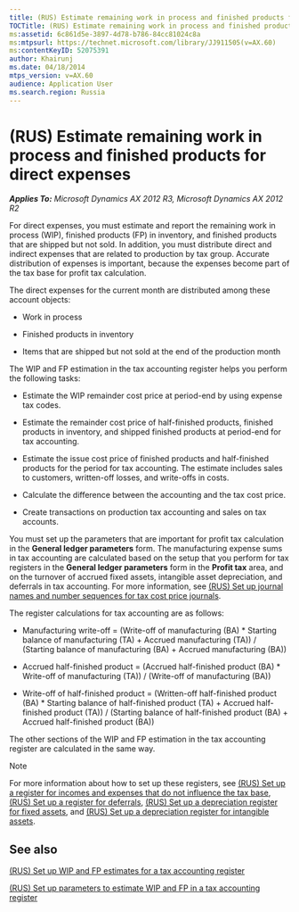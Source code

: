 ```yaml
---
title: (RUS) Estimate remaining work in process and finished products for direct expenses
TOCTitle: (RUS) Estimate remaining work in process and finished products for direct expenses
ms:assetid: 6c861d5e-3897-4d78-b786-84cc81024c8a
ms:mtpsurl: https://technet.microsoft.com/library/JJ911505(v=AX.60)
ms:contentKeyID: 52075391
author: Khairunj
ms.date: 04/18/2014
mtps_version: v=AX.60
audience: Application User
ms.search.region: Russia
---
```


# (RUS) Estimate remaining work in process and finished products for direct expenses 


_**Applies To:** Microsoft Dynamics AX 2012 R3, Microsoft Dynamics AX 2012 R2_

For direct expenses, you must estimate and report the remaining work in process (WIP), finished products (FP) in inventory, and finished products that are shipped but not sold. In addition, you must distribute direct and indirect expenses that are related to production by tax group. Accurate distribution of expenses is important, because the expenses become part of the tax base for profit tax calculation.

The direct expenses for the current month are distributed among these account objects:

  - Work in process

  - Finished products in inventory

  - Items that are shipped but not sold at the end of the production month

The WIP and FP estimation in the tax accounting register helps you perform the following tasks:

  - Estimate the WIP remainder cost price at period-end by using expense tax codes.

  - Estimate the remainder cost price of half-finished products, finished products in inventory, and shipped finished products at period-end for tax accounting.

  - Estimate the issue cost price of finished products and half-finished products for the period for tax accounting. The estimate includes sales to customers, written-off losses, and write-offs in costs.

  - Calculate the difference between the accounting and the tax cost price.

  - Create transactions on production tax accounting and sales on tax accounts.

You must set up the parameters that are important for profit tax calculation in the **General ledger parameters** form. The manufacturing expense sums in tax accounting are calculated based on the setup that you perform for tax registers in the **General ledger parameters** form in the **Profit tax** area, and on the turnover of accrued fixed assets, intangible asset depreciation, and deferrals in tax accounting. For more information, see [(RUS) Set up journal names and number sequences for tax cost price journals](rus-set-up-journal-names-and-number-sequences-for-tax-cost-price-journals.md).

The register calculations for tax accounting are as follows:

  - Manufacturing write-off = (Write-off of manufacturing (BA) \* Starting balance of manufacturing (TA) + Accrued manufacturing (TA)) / (Starting balance of manufacturing (BA) + Accrued manufacturing (BA))

  - Accrued half-finished product = (Accrued half-finished product (BA) \* Write-off of manufacturing (TA)) / (Write-off of manufacturing (BA))

  - Write-off of half-finished product = (Written-off half-finished product (BA) \* Starting balance of half-finished product (TA) + Accrued half-finished product (TA)) / (Starting balance of half-finished product (BA) + Accrued half-finished product (BA))

The other sections of the WIP and FP estimation in the tax accounting register are calculated in the same way.


> [!NOTE]
> <P>For more information about how to set up these registers, see <A href="rus-set-up-a-register-for-incomes-and-expenses-that-do-not-influence-the-tax-base.md">(RUS) Set up a register for incomes and expenses that do not influence the tax base</A>, <A href="rus-set-up-a-register-for-deferrals.md">(RUS) Set up a register for deferrals</A>, <A href="rus-set-up-a-depreciation-register-for-fixed-assets.md">(RUS) Set up a depreciation register for fixed assets</A>, and <A href="rus-set-up-a-depreciation-register-for-intangible-assets.md">(RUS) Set up a depreciation register for intangible assets</A>.</P>



## See also

[(RUS) Set up WIP and FP estimates for a tax accounting register](rus-set-up-wip-and-fp-estimates-for-a-tax-accounting-register.md)

[(RUS) Set up parameters to estimate WIP and FP in a tax accounting register](rus-set-up-parameters-to-estimate-wip-and-fp-in-a-tax-accounting-register.md)

  


